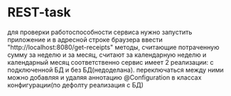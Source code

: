 # REST-task 
для проверки работоспособности сервиса нужно запустить приложение и в адресной строке браузера ввести "http://localhost:8080/get-receipts"
методы, считающие потраченную сумму за неделю и за месяц, считают за календарную неделю и календарный месяц соответственно
сервис имеет 2 реализации: с подключенной БД и без БД(недоделана). переключаться между ними можно добавляя и удаляя аннотацию @Configuration в классах конфигурации(по дефолту реализация с БД)
